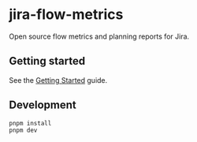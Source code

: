 # jira-flow-metrics

Open source flow metrics and planning reports for Jira.

## Getting started

See the [Getting Started](https://metrics.agileplanning.io/docs/guides/getting-started/) guide.

## Development

```bash
pnpm install
pnpm dev
```
